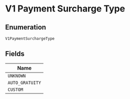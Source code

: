 
# V1 Payment Surcharge Type

## Enumeration

`V1PaymentSurchargeType`

## Fields

| Name |
|  --- |
| `UNKNOWN` |
| `AUTO_GRATUITY` |
| `CUSTOM` |

